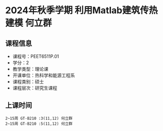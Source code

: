 # 2024年秋季学期 利用Matlab建筑传热建模 何立群






## 课程信息

- 课程号：PEET6511P.01
- 学分：2
- 教学类型：理论课
- 开课单位：热科学和能源工程系
- 课程类别：硕士
- 课程层次：研究生课程

## 上课时间

```
2~15周 GT-B210 :3(11,12) 何立群
2~15周 GT-B210 :5(11,12) 何立群
```

